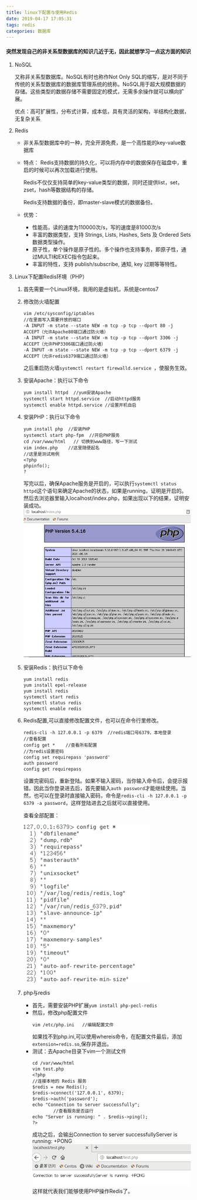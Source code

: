 ```yaml
---
title: linux下配置与使用Redis
date: 2019-04-17 17:05:31
tags: redis
categories: 数据库
---
```


#### 突然发现自己的非关系型数据库的知识几近于无，因此就想学习一点这方面的知识
<!--more-->
1. NoSQL

    又称非关系型数据库。NoSQL有时也称作Not Only SQL的缩写，是对不同于传统的关系型数据库的数据库管理系统的统称。NoSQL用于超大规模数据的存储。这些类型的数据存储不需要固定的模式，无需多余操作就可以横向扩展。

    优点：高可扩展性，分布式计算，成本低，具有灵活的架构，半结构化数据，无复杂关系
2. Redis
    * 非关系型数据库中的一种，完全开源免费，是一个高性能的key-value数据库
    * 特点：
        Redis支持数据的持久化，可以将内存中的数据保存在磁盘中，重启的时候可以再次加载进行使用。
    
        Redis不仅仅支持简单的key-value类型的数据，同时还提供list，set，zset，hash等数据结构的存储。
    
        Redis支持数据的备份，即master-slave模式的数据备份。
    * 优势：

        - 性能高，读的速度为110000次/s，写的速度是81000次/s
        - 丰富的数据类型，支持 Strings, Lists, Hashes, Sets 及 Ordered Sets 数据类型操作。
        - 原子性，单个操作是原子性的。多个操作也支持事务，即原子性，通过MULTI和EXEC指令包起来。
        - 丰富的特性，支持 publish/subscribe, 通知, key 过期等等特性。
3. Linux下配置Redis环境（PHP）
    1. 首先需要一个Linux环境，我用的是虚拟机，系统是centos7
    2. 修改防火墙配置
        ```
        vim /etc/sysconfig/iptables
        //在里面写入需要开放的端口
        -A INPUT -m state --state NEW -m tcp -p tcp --dport 80 -j ACCEPT（允许Apache80端口通过防火墙） 
        -A INPUT -m state --state NEW -m tcp -p tcp --dport 3306 -j ACCEPT（允许PHP3306端口通过防火墙）
        -A INPUT -m state --state NEW -m tcp -p tcp --dport 6379 -j ACCEPT（允许redis6379端口通过防火墙）
        ```
        之后重启防火墙`systemctl restart firewalld.service `，使服务生效。
    3. 安装Apache：执行以下命令
        ```
        yum install httpd  //yum安装Apache
        systemctl start httpd.service  //启动httpd服务
        systemctl enable httpd.service //设置开机自启
        ```
    4. 安装PHP：执行以下命令
        ```
        yum install php  //安装PHP
        systemctl start php-fpm  //开启PHP服务
        cd /var/www/html   // 切换到www路径，写一下测试
        vim index.php    //这里随便起名
        //这里是测试用例
        <?php
        phpinfo();
        ?
        ```
        写完以后，确保Apache服务是开启的，可以执行`systemctl status httpd`这个语句来确定Apache的状态，如果是running，证明是开启的。然后去浏览器里输入localhost/index.php，如果出现以下的结果，证明安装成功。
        ![](linux下使用Redis/phpinfo.png)
    5. 安装Redis：执行以下命令
        ```
        yum install redis
        yum install epel-release
        yum install redis
        systemctl start redis
        systemctl status redis
        systemctl enable redis
        ```
    6. Redis配置,可以直接修改配置文件，也可以在命令行里修改。
        ```
        redis-cli -h 127.0.0.1 -p 6379  //redis端口号6379，本地登录
        //查看配置
        config get *    //查看所有配置
        //为redis设置密码
        config set requirepass 'password' 
        auth password
        config get requirepass
        ```
        设置完密码后，重新登陆。如果不输入密码，当你输入命令后，会提示报错。因此当你登录进去后，首先要输入`auth password`才能继续使用。当然，也可以在登录时直接输入密码，命令是`redis-cli -h 127.0.0.1 -p 6379 -a password`，这样登陆进去之后就可以直接使用。

        查看全部配置：
        
        ![](linux下使用Redis/全部配置.png)
    7. php与redis
        * 首先，需要安装PHP扩展`yum install php-pecl-redis`
        * 然后，修改php配置文件
            ```
            vim /etc/php.ini   //编辑配置文件
            ```
            如果找不到php.ini,可以使用whereis命令，在配置文件最后，添加`extension=redis.so`,保存并退出。
        * 测试：去Apache目录下vim一个测试文件
            ```
            cd /var/www/html
            vim test.php
            <?php
            //连接本地的 Redis 服务
            $redis = new Redis();
            $redis->connect('127.0.0.1', 6379);
            $redis->auth('password');
            echo "Connection to server successfully";
                    //查看服务是否运行
            echo "Server is running: " . $redis->ping();
            ?>
            ```
            成功之后，会输出Connection to server successfullyServer is running: +PONG
            ![](linux下使用Redis/测试.png)
            这样就代表我们能够使用PHP操作Redis了。
